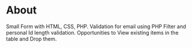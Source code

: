 # About
Small Form with HTML, CSS, PHP. Validation for email using PHP Filter and personal Id length validation. Opportunities to View existing items in the table and Drop them. 
